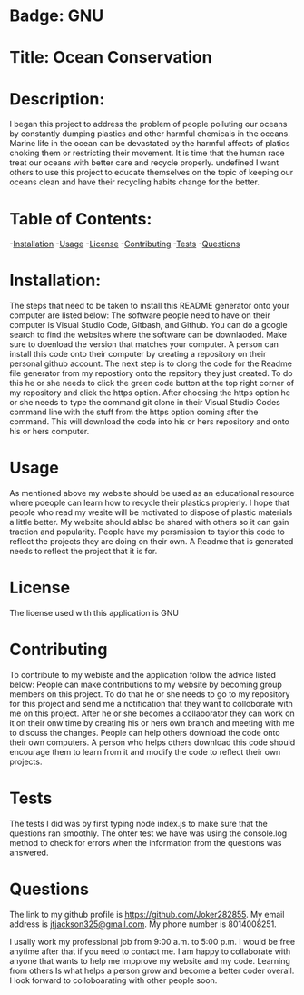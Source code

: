 
  # Badge: GNU

  # Title: Ocean Conservation

  # Description:
  I began this project to address the problem of people polluting our oceans by constantly dumping plastics and other harmful chemicals in the oceans. Marine life in the ocean can be devastated by the harmful affects of platics choking them or restricting their movement. It is time that the human race treat our oceans with better care and recycle properly. 
  undefined
  I want others to use this project to educate themselves on the topic of keeping our oceans clean and have their recycling habits change for the better. 

  # Table of Contents:
  -[Installation](#installation)
  -[Usage](#usage)
  -[License](#license)
  -[Contributing](#contributing)
  -[Tests](#tests)
  -[Questions](#questions)

  # Installation:
  The steps that need to be taken to install this README generator onto your computer are listed below:
  The software people need to have on their computer is Visual Studio Code, Gitbash, and Github. You can do a google search to find the websites where the software can be downlaoded. Make sure to doenload the version that matches your computer.
  A person can install this code onto their computer by creating a repository on their personal github account. The next step is to clong the code for the Readme file generator from my repostiory onto the repsitory they just created. To do this he or she needs to click the green code button at the top right corner of my repository and click the https option. After choosing the https option he or she needs to type the command git clone in their Visual Studio Codes command line with the stuff from the https option coming after the command. This will download the code into his or hers repository and onto his or hers computer.
  
  # Usage
  As mentioned above my website should be used as an educational resource where poeople can learn how to recycle their plastics proplerly. I hope that people who read my wesite will be motivated to dispose of plastic materials a little better. My website should ablso be shared with others so it can gain traction and popularity.
  People have my persmission to taylor this code to reflect the projects they are doing on their own. A Readme that is generated needs to reflect the project that it is for. 

  # License
  The license used with this application is GNU

  # Contributing
  To contribute to my webiste and the application follow the advice listed below:
  People can make contributions to my website by becoming group members on this project. To do that he or she needs to go to my repository for this project and send me a notification that they want to colloborate with me on this project. After he or she becomes a collaborator they can work on it on their onw time by creating his or hers own branch and meeting with me to discuss the changes. 
  People can help others download the code onto their own computers. A person who helps others download this code should encourage them to learn from it and modify the code to reflect their own projects. 

  # Tests
  The tests I did was by first typing node index.js to make sure that the questions ran smoothly. The ohter test we have was using the console.log method to check for errors when the information from the questions was answered. 

  # Questions
  The link to my github profile is https://github.com/Joker282855.
  My email address is jtjackson325@gmail.com.
  My phone number is 8014008251.

  I usally work my professional job from 9:00 a.m. to 5:00 p.m. I would be free anytime after that if you need to contact me. I am happy to collaborate with anyone that wants to help me impprove my website and my code.
  Learning from others Is what helps a person grow and become a better coder overall. I look forward to colloboarating with other people soon. 

